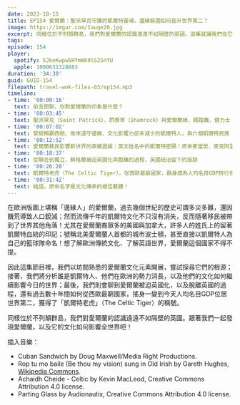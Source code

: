 ```yaml
---
date: 2023-10-15
title: EP154 愛爾蘭：聖派翠克守護的凱爾特靈魂，邊緣窮國如何晉升世界第二？
image: https://imgur.com/Iauqe20.jpg
excerpt: 同樣位於不列顛群島，我們對愛爾蘭的認識遠遠不如隔壁的英國。這集就讓我們從它的文化元素、凱爾特歷史根源、被迫整合後又脫離英國的過程、創造經濟奇蹟的歷史，好好的來認識它！
tags:
episode: 154
player:
  spotify: 5JkeKwpwSHYmWk9lS2SnYU
  apple: 1000631328883
duration: '34:30'
guid: GUID-154
filepath: travel-wok-files-03/ep154.mp3
timeline:
- time: '00:00:16'
  text: 前言閒聊，你對愛爾蘭的印象是什麼？
- time: '00:03:45'
  text: 聖派翠克（Saint Patrick）、酢漿草（Shamrock）與愛爾蘭綠、踢踏舞、健力士（Guinness）啤酒
- time: '00:07:02'
  text: 曾經稱霸西歐、後來退守邊緣、文化影響力卻未減少的凱爾特人，與六個凱爾特民族（Celtic Nations）
- time: '00:12:52'
  text: 愛爾蘭移民影響新世界的直接證據：英文姓名中的凱爾特密碼！原來麥當勞、麥克阿瑟、歐尼爾、史恩．康納萊這些名字都來自凱爾特？
- time: '00:18:37'
  text: 從聯合到獨立，蘇格蘭被迫英國化與脫離的過程，英國統治留下的痕跡
- time: '00:26:28'
  text: 凱爾特老虎（The Celtic Tiger），從西歐最窮國家，翻身成為人均名目GDP排行世界第二的外資熱點
- time: '00:31:42'
  text: 結語，原來名字是文化傳承的絕佳載體！
---
```

在歐洲版圖上堪稱「邊緣人」的愛爾蘭，過去幾個世紀的歷史可謂多災多難，還因饑荒導致人口銳減；然而流傳千年的凱爾特文化不只沒有消失，反而隨著移民被帶到了世界其他角落！尤其在愛爾蘭裔眾多的美國與加拿大，許多人的姓氏上的留著凱爾特血統的印記；號稱北美愛爾蘭人首都的城市波士頓，甚至直接以凱爾特人為自己的籃球隊命名！想了解歐洲傳統文化、了解英語世界，愛爾蘭這個國家不得不提。

因此這集節目裡，我們以坊間熟悉的愛爾蘭文化元素開展，嘗試探尋它們的根源；接著，我們將分析誰是凱爾特人、他們在歐洲的勢力消長，以及他們的文化如何繼續影響今日的世界；最後，我們則會聊到愛爾蘭被迫英國化，以及脫離英國的過程，還有過去數十年間如何從西歐最窮國家，搖身一變到今天人均名目GDP位居世界第二，獲得了「凱爾特老虎」（The Celtic Tiger）的稱號。

同樣位於不列顛群島，我們對愛爾蘭的認識遠遠不如隔壁的英國。跟著我們一起發現愛爾蘭，以及它的文化如何影響全世界吧！

插入音樂：

* Cuban Sandwich by Doug Maxwell/Media Right Productions.
* Rop tu mo baile (Be thou my vision) sung in Old Irish by Gareth Hughes, [Wikipedia Commons](https://en.wikipedia.org/wiki/File:Rop_tu_mo_baile.ogg).
* Achaidh Cheide - Celtic by Kevin MacLeod, Creative Commons Attribution 4.0 license.
* Parting Glass by Audionautix, Creative Commons Attribution 4.0 license.
